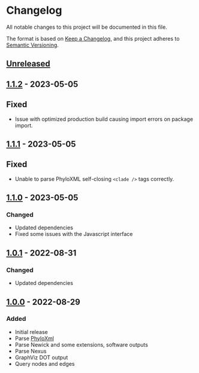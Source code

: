# Changelog
All notable changes to this project will be documented in this file.

The format is based on [Keep a Changelog](https://keepachangelog.com/en/1.0.0/),
and this project adheres to [Semantic Versioning](https://semver.org/spec/v2.0.0.html).

## [Unreleased]

## [1.1.2] - 2023-05-05
## Fixed
- Issue with optimized production build causing import errors on package import.

## [1.1.1] - 2023-05-05
## Fixed
- Unable to parse PhyloXML self-closing `<clade />` tags correctly.

## [1.1.0] - 2023-05-05
### Changed
- Updated dependencies
- Fixed some issues with the Javascript interface

## [1.0.1] - 2022-08-31
### Changed
- Updated dependencies

## [1.0.0] - 2022-08-29
### Added
- Initial release
- Parse [PhyloXml](http://phyloxml.org/)
- Parse Newick and some extensions, software outputs
- Parse Nexus
- GraphViz DOT output
- Query nodes and edges

[Unreleased]: https://github.com/vibbits/phylio/compare/v1.1.1...HEAD
[1.1.2]: https://github.com/vibbits/phylio/compare/v1.1.1...v1.1.2
[1.1.1]: https://github.com/vibbits/phylio/compare/v1.1.0...v1.1.1
[1.1.0]: https://github.com/vibbits/phylio/compare/v1.0.1...v1.1.0
[1.0.1]: https://github.com/vibbits/phylio/compare/v1.0.0...v1.0.1
[1.0.0]: https://github.com/vibbits/phylio/releases/tag/v1.0.0
